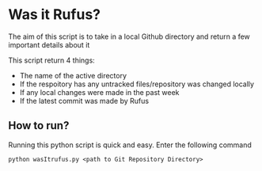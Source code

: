 # Was it Rufus?

The aim of this script is to take in a local Github directory and return a few important details about it

This script return 4 things:
- The name of the active directory
- If the respoitory has any untracked files/repository was changed locally
- If any local changes were made in the past week
- If the latest commit was made by Rufus

## How to run?
Running this python script is quick and easy.
Enter the following command
```
python wasItrufus.py <path to Git Repository Directory>

